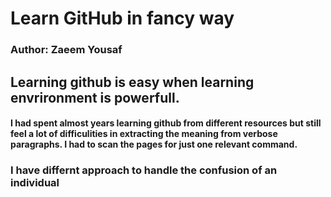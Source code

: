 # Learn GitHub in fancy way
### Author: Zaeem Yousaf


## Learning github is easy when learning envrironment is powerfull.
#### I had spent almost years learning github from different resources but still feel a lot of difficulities in extracting the meaning from verbose paragraphs. I had to scan the pages for just one relevant command.

### I have differnt approach to handle the confusion of an individual
